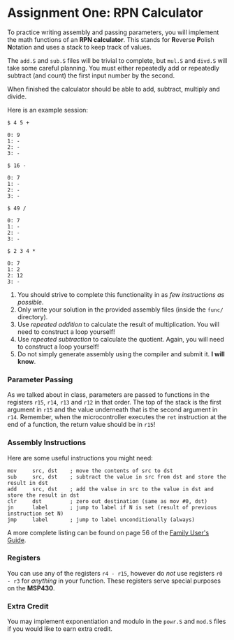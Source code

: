 # Assignment One: RPN Calculator

To practice writing assembly and passing parameters, you will implement the math functions of an **RPN calculator**. This stands for **R**everse **P**olish **N**otation and uses a stack to keep track of values.

The `add.S` and `sub.S` files will be trivial to complete, but `mul.S` and `divd.S` will take some careful planning. You must either repeatedly add or repeatedly subtract (and count) the first input number by the second.

When finished the calculator should be able to add, subtract, multiply and divide.

Here is an example session:

    $ 4 5 +

    0: 9
    1: -
    2: -
    3: -

    $ 16 -

    0: 7
    1: -
    2: -
    3: -

    $ 49 /

    0: 7
    1: -
    2: -
    3: -

    $ 2 3 4 *

    0: 7
    1: 2
    2: 12
    3: -

1. You should strive to complete this functionality in as _few instructions as possible_.
1. Only write your solution in the provided assembly files (inside the `func/` directory).
1. Use _repeated addition_ to calculate the result of multiplication. You will need to construct a loop yourself!
1. Use _repeated subtraction_ to calculate the quotient. Again, you will need to construct a loop yourself!
1. Do not simply generate assembly using the compiler and submit it. **I will know**.

### Parameter Passing

As we talked about in class, parameters are passed to functions in the registers `r15`, `r14`, `r13` and `r12` in that order. The top of the stack is the first argument in `r15` and the value underneath that is the second argument in `r14`. Remember, when the microcontroller executes the `ret` instruction at the end of a function, the return value should be in `r15`!

### Assembly Instructions

Here are some useful instructions you might need:

```
mov     src, dst    ; move the contents of src to dst
sub     src, dst    ; subtract the value in src from dst and store the result in dst
add     src, dst    ; add the value in src to the value in dst and store the result in dst
clr     dst         ; zero out destination (same as mov #0, dst)
jn      label       ; jump to label if N is set (result of previous instruction set N)
jmp     label       ; jump to label unconditionally (always)
```

A more complete listing can be found on page 56 of the [Family User's Guide](http://www.ti.com/lit/ug/slau144j/slau144j.pdf).

### Registers

You can use any of the registers `r4 - r15`, however do _not_ use registers `r0 - r3` for _anything_ in your function. These registers serve special purposes on the **MSP430**.

### Extra Credit

You may implement exponentiation and modulo in the `powr.S` and `mod.S` files if you would like to earn extra credit.
